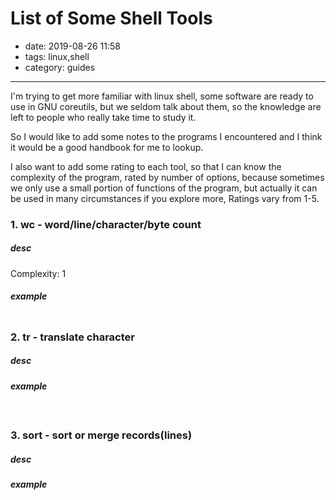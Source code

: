 # List of Some Shell Tools
- date: 2019-08-26 11:58
- tags: linux,shell
- category: guides
-------

I'm trying to get more familiar with linux shell, some software are ready to use in GNU coreutils, but we seldom talk about them, so the knowledge are left to people who really take time to study it.

So I would like to add some notes to the programs I encountered and I think it would be a good handbook for me to lookup.

I also want to add some rating to each tool, so that I can know the complexity of the program, rated by number of options, because sometimes we only use a small portion of functions of the program, but actually it can be used in many circumstances if you explore more, Ratings vary from 1-5. 


### 1. wc - word/line/character/byte count



##### desc

Complexity: 1




##### example

```

```

### 2. tr - translate character


##### desc


##### example
```


```



### 3. sort - sort or merge records(lines)


##### desc



##### example

```
```


